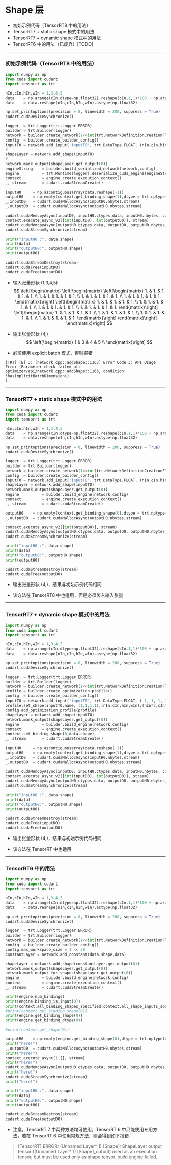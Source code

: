 # Shape 层
+ 初始示例代码（TensorRT8 中的用法）
+ TensorRT7 + static shape 模式中的用法
+ TensorRT7 + dynamic shape 模式中的用法
+ TensorRT6 中的用法（已废弃）[TODO]

---
### 初始示例代码（TensorRT8 中的用法）
```python
import numpy as np
from cuda import cudart
import tensorrt as trt

nIn,cIn,hIn,wIn = 1,3,4,5                                                                           # 输入张量 NCHW
data    = np.arange(cIn,dtype=np.float32).reshape(cIn,1,1)*100 + np.arange(hIn).reshape(1,hIn,1)*10 + np.arange(wIn).reshape(1,1,wIn)# 输入数据
data    = data.reshape(nIn,cIn,hIn,wIn).astype(np.float32)

np.set_printoptions(precision = 8, linewidth = 200, suppress = True)
cudart.cudaDeviceSynchronize()

logger  = trt.Logger(trt.Logger.ERROR)
builder = trt.Builder(logger)
network = builder.create_network(1<<int(trt.NetworkDefinitionCreationFlag.EXPLICIT_BATCH))
config  = builder.create_builder_config()
inputT0 = network.add_input('inputT0', trt.DataType.FLOAT, (nIn,cIn,hIn,wIn))
#---------------------------------------------------------------------------------------------------# 替换部分
shapeLayer = network.add_shape(inputT0)
#---------------------------------------------------------------------------------------------------# 替换部分
network.mark_output(shapeLayer.get_output(0))
engineString    = builder.build_serialized_network(network,config)
engine          = trt.Runtime(logger).deserialize_cuda_engine(engineString)
context         = engine.create_execution_context()
_, stream       = cudart.cudaStreamCreate()

inputH0     = np.ascontiguousarray(data.reshape(-1))
outputH0    = np.empty(context.get_binding_shape(1),dtype = trt.nptype(engine.get_binding_dtype(1)))
_,inputD0   = cudart.cudaMallocAsync(inputH0.nbytes,stream)
_,outputD0  = cudart.cudaMallocAsync(outputH0.nbytes,stream)

cudart.cudaMemcpyAsync(inputD0, inputH0.ctypes.data, inputH0.nbytes, cudart.cudaMemcpyKind.cudaMemcpyHostToDevice, stream)
context.execute_async_v2([int(inputD0), int(outputD0)], stream)
cudart.cudaMemcpyAsync(outputH0.ctypes.data, outputD0, outputH0.nbytes, cudart.cudaMemcpyKind.cudaMemcpyDeviceToHost, stream)
cudart.cudaStreamSynchronize(stream)

print("inputH0 :", data.shape)
print(data)
print("outputH0:", outputH0.shape)
print(outputH0)

cudart.cudaStreamDestroy(stream)
cudart.cudaFree(inputD0)
cudart.cudaFree(outputD0)
```

+ 输入张量形状 (1,3,4,5)
$$
\left[\begin{matrix}
    \left[\begin{matrix}
        \left[\begin{matrix}
            1. & 1. & 1. & 1. & 1. \\
            1. & 1. & 1. & 1. & 1. \\
            1. & 1. & 1. & 1. & 1. \\
            1. & 1. & 1. & 1. & 1.
        \end{matrix}\right]
        \left[\begin{matrix}
            1. & 1. & 1. & 1. & 1. \\
            1. & 1. & 1. & 1. & 1. \\
            1. & 1. & 1. & 1. & 1. \\
            1. & 1. & 1. & 1. & 1.
        \end{matrix}\right]
        \left[\begin{matrix}
            1. & 1. & 1. & 1. & 1. \\
            1. & 1. & 1. & 1. & 1. \\
            1. & 1. & 1. & 1. & 1. \\
            1. & 1. & 1. & 1. & 1.
        \end{matrix}\right]
    \end{matrix}\right]
\end{matrix}\right]
$$

+ 输出张量形状 (4,)
$$
\left[\begin{matrix}
  1 & 3 & 4 & 5 \\
\end{matrix}\right]
$$

+ 必须使用 explicit batch 模式，否则报错
```
[TRT] [E] 3: [network.cpp::addShape::1163] Error Code 3: API Usage Error (Parameter check failed at: optimizer/api/network.cpp::addShape::1163, condition: !hasImplicitBatchDimension()
)
```

---
### TensorRT7 + static shape 模式中的用法
```python
import numpy as np
from cuda import cudart
import tensorrt as trt

nIn,cIn,hIn,wIn = 1,3,4,5
data    = np.arange(cIn,dtype=np.float32).reshape(cIn,1,1)*100 + np.arange(hIn).reshape(1,hIn,1)*10 + np.arange(wIn).reshape(1,1,wIn)
data    = data.reshape(nIn,cIn,hIn,wIn).astype(np.float32)

np.set_printoptions(precision = 8, linewidth = 200, suppress = True)
cudart.cudaDeviceSynchronize()

logger  = trt.Logger(trt.Logger.ERROR)
builder = trt.Builder(logger)
network = builder.create_network(1<<int(trt.NetworkDefinitionCreationFlag.EXPLICIT_BATCH))
config  = builder.create_builder_config()
inputT0 = network.add_input('inputT0', trt.DataType.FLOAT, (nIn,cIn,hIn,wIn))
shapeLayer = network.add_shape(inputT0)
network.mark_output(shapeLayer.get_output(0))
engine          = builder.build_engine(network,config)                                              # 使用旧版的 engine 生成 API
context         = engine.create_execution_context()
_, stream       = cudart.cudaStreamCreate()

outputH0    = np.empty(context.get_binding_shape(0),dtype = trt.nptype(engine.get_binding_dtype(0)))# 不需要绑定输入张量（engine中已经包含了输入张量的形状信息）
_,outputD0  = cudart.cudaMallocAsync(outputH0.nbytes,stream)

context.execute_async_v2([int(outputD0)], stream)
cudart.cudaMemcpyAsync(outputH0.ctypes.data, outputD0, outputH0.nbytes, cudart.cudaMemcpyKind.cudaMemcpyDeviceToHost, stream)
cudart.cudaStreamSynchronize(stream)

print("inputH0 :", data.shape)
print(data)
print("outputH0:", outputH0.shape)
print(outputH0)

cudart.cudaStreamDestroy(stream)
cudart.cudaFree(outputD0)
```

+ 输出张量形状 (4,)，结果与初始示例代码相同

+ 该方法在 TensorRT8 中也适用，但是必须传入输入张量

---
### TensorRT7 + dynamic shape 模式中的用法
```python
import numpy as np
from cuda import cudart
import tensorrt as trt

nIn,cIn,hIn,wIn = 1,3,4,5
data    = np.arange(cIn,dtype=np.float32).reshape(cIn,1,1)*100 + np.arange(hIn).reshape(1,hIn,1)*10 + np.arange(wIn).reshape(1,1,wIn)
data    = data.reshape(nIn,cIn,hIn,wIn).astype(np.float32)

np.set_printoptions(precision = 8, linewidth = 200, suppress = True)
cudart.cudaDeviceSynchronize()

logger  = trt.Logger(trt.Logger.ERROR)
builder = trt.Builder(logger)
network = builder.create_network(1<<int(trt.NetworkDefinitionCreationFlag.EXPLICIT_BATCH))
profile = builder.create_optimization_profile()
config  = builder.create_builder_config()
inputT0 = network.add_input('inputT0', trt.DataType.FLOAT, (-1,-1,-1,-1))
profile.set_shape(inputT0.name, (1,1,1,1),(nIn,cIn,hIn,wIn),(nIn*2,cIn*2,hIn*2,wIn*2))
config.add_optimization_profile(profile)
shapeLayer = network.add_shape(inputT0)
network.mark_output(shapeLayer.get_output(0))
engine          = builder.build_engine(network,config)
context         = engine.create_execution_context()
context.set_binding_shape(0,data.shape)                                                             # 需要绑定真实输入张量形状
_, stream       = cudart.cudaStreamCreate()

inputH0     = np.ascontiguousarray(data.reshape(-1))                                                # 需要传入真实输入张量
outputH0    = np.empty(context.get_binding_shape(1),dtype = trt.nptype(engine.get_binding_dtype(1)))
_,inputD0   = cudart.cudaMallocAsync(inputH0.nbytes,stream)
_,outputD0  = cudart.cudaMallocAsync(outputH0.nbytes,stream)

cudart.cudaMemcpyAsync(inputD0, inputH0.ctypes.data, inputH0.nbytes, cudart.cudaMemcpyKind.cudaMemcpyHostToDevice, stream)
context.execute_async_v2([int(inputD0), int(outputD0)], stream)
cudart.cudaMemcpyAsync(outputH0.ctypes.data, outputD0, outputH0.nbytes, cudart.cudaMemcpyKind.cudaMemcpyDeviceToHost, stream)
cudart.cudaStreamSynchronize(stream)

print("inputH0 :", data.shape)
print(data)
print("outputH0:", outputH0.shape)
print(outputH0)

cudart.cudaStreamDestroy(stream)
cudart.cudaFree(inputD0)
cudart.cudaFree(outputD0)
```

+ 输出张量形状 (4,)，结果与初始示例代码相同

+ 该方法在 TensorRT 中也适用

---
### TensorRT6 中的用法
```python
import numpy as np
from cuda import cudart
import tensorrt as trt

nIn,cIn,hIn,wIn = 1,3,4,5
data    = np.arange(cIn,dtype=np.float32).reshape(cIn,1,1)*100 + np.arange(hIn).reshape(1,hIn,1)*10 + np.arange(wIn).reshape(1,1,wIn)
data    = data.reshape(nIn,cIn,hIn,wIn).astype(np.float32)

np.set_printoptions(precision = 8, linewidth = 200, suppress = True)
cudart.cudaDeviceSynchronize()

logger  = trt.Logger(trt.Logger.ERROR)
builder = trt.Builder(logger)
network = builder.create_network(1<<int(trt.NetworkDefinitionCreationFlag.EXPLICIT_BATCH))
config  = builder.create_builder_config()
config.max_workspace_size = 1 << 30
constantLayer = network.add_constant(data.shape,data)

shapeLayer = network.add_shape(constantLayer.get_output(0))
network.mark_output(shapeLayer.get_output(0))
network.mark_output_for_shapes(shapeLayer.get_output(0))                                            # “标记形状张量作为输出”的专用方法
engine          = builder.build_engine(network,config)                                              # 使用旧版 API
context         = engine.create_execution_context()
_, stream       = cudart.cudaStreamCreate()

print(engine.num_bindings)
print(engine.binding_is_input(0))
print(context.all_binding_shapes_specified,context.all_shape_inputs_specified)
#print(context.get_binding_shape(0))
print(engine.get_binding_shape(0))
print(engine.get_binding_dtype(0))

#print(context.get_shape(0))

outputH0    = np.empty(engine.get_binding_shape(0),dtype = trt.nptype(engine.get_binding_dtype(0)))# 不需要绑定输入张量（engine中已经包含了输入张量的形状信息）
print("here!")
_,outputD0  = cudart.cudaMallocAsync(outputH0.nbytes,stream)
print("here!")
context.execute_async(1,[], stream)
print("here!")
cudart.cudaMemcpyAsync(outputH0.ctypes.data, outputD0, outputH0.nbytes, cudart.cudaMemcpyKind.cudaMemcpyDeviceToHost, stream)
print("here!")
cudart.cudaStreamSynchronize(stream)
print("here!")

print("inputH0 :", data.shape)
print(data)
print("outputH0:", outputH0.shape)
print(outputH0)

cudart.cudaStreamDestroy(stream)
cudart.cudaFree(outputD0)
```
+ 注意，TensorRT 7 中两种方法均可使用，TensorRT 6 中只能使用专用方法，若在 TensorRT 6 中使用常规方法，则会得到如下报错：

> [TensorRT] ERROR: (Unnamed Layer* 1) [Shape]: ShapeLayer output tensor ((Unnamed Layer* 1) [Shape]_output) used as an execution tensor,  but must be used only as shape tensor.
build engine failed.

